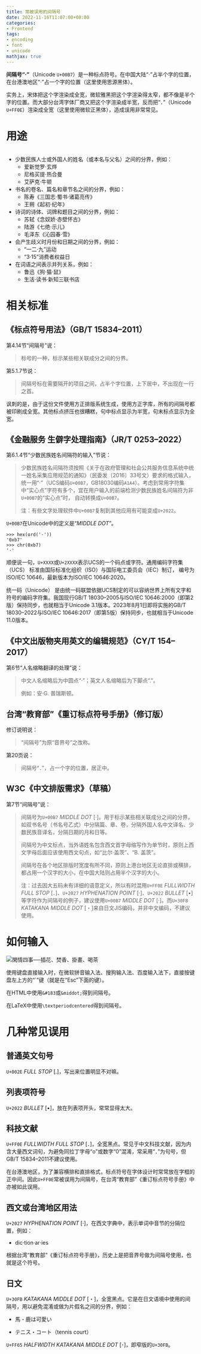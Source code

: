 ```yaml
---
title: 常被误用的间隔号
date: 2022-11-16T11:07:00+08:00
categories:
- Frontend
tags:
- encoding
- font
- unicode
mathjax: true
---
```


**间隔号“·”**（Unicode `U+00B7`）是一种标点符号。在中国大陆“<font face="思源宋体">·</font>”占半个字的位置，在台港澳地区“<font face="思源黑体">·</font>”占一个字的位置（这里使用思源黑体）。

实务上，宋体把这个字渲染成全宽，微软雅黑把这个字渲染得太窄，都不像是半个字的位置。而大部分台湾字体厂商又把这个字渲染成半宽，反而把“<font face="Microsoft JhengHei">．</font>”（Unicode `U+FF0E`）渲染成全宽（这里使用微软正黑体），造成误用非常常见。

# 用途

<div style="width: 300px"><img src="wangshuo.png" alt=""></div>

- 少数民族人士或外国人的姓名（或本名与父名）之间的分界，例如：
  - 爱新觉罗·玄烨
  - 尼格买提·热合曼
  - 艾萨克·牛顿
- 书名的卷名、篇名和章节名之间的分界，例如：
  - 陈寿《三国志·蜀书·诸葛亮传》
  - 王朔《起初·纪年》
- 诗词的诗体、词牌和题目之间的分界，例如：
  - 苏轼《念奴娇·赤壁怀古》
  - 陆游《七绝·示儿》
  - 毛泽东《沁园春·雪》
- 会产生歧义时月份和日期之间的分界，例如：
  - “一二·九”运动
  - “3·15”消费者权益日
- 在词语之间表示并列关系，例如：
  - 鲁迅《狗·猫·鼠》
  - 生活·读书·新知三联书店

# 相关标准

## 《标点符号用法》（GB/T 15834–2011）

第4.14节“间隔号”说：

> 标号的一种，标示某些相关联成分之间的分界。

第5.1.7节说：

> 间隔号标在需要隔开的项目之间，占半个字位置，上下居中，不出现在一行之首。

讽刺的是，由于这份文件使用方正排版系统生成，使用方正字库，所有的间隔号都被印刷成全宽。其他标点挤压也很糟糕，句中标点显示为半宽，句末标点显示为全宽。

## 《金融服务 生僻字处理指南》（JR/T 0253–2022）

第6.1.4节“少数民族姓名间隔符的输入”节说：

> 少数民族姓名间隔符须按照《关于在政府管理和社会公共服务信息系统中统一姓名采集应用规范的通知》（民委发〔2016〕33号文）要求的格式输入， 统一用“·”（UCS编码`U+00B7`，GB18030编码`A1A4`）。考虑到常用字符集中“实心点”字符有多个，宜在用户输入的前端检测少数民族姓名间隔符为非`U+00B7`的“实心点”时， 自动转换成`U+00B7`。
> 
> 注：有些文字处理软件中`U+00B7`复制到其他应用有可能变成`U+2022`。

`U+00B7`在Unicode中的定义是“*MIDDLE DOT*”。

```
>>> hex(ord('·'))
'0xb7'
>>> chr(0xb7)
'·'
```

顺便说一句，`U+XXXX`或`U+2XXXX`表示UCS的一个码点或字符。通用编码字符集（UCS） 标准由国际标准化组织（ISO）与国际电工委员会（IEC）制订， 编号为ISO/IEC 10646，最新版本为ISO/IEC 10646:2020。

统一码（Unicode） 是由统一码联盟依据UCS制定的可以容纳世界上所有文字和符号的编码字符集。我国现行GB/T 18030–2005与ISO/IEC 10646:2000（即第2版）保持同步，也就相当于Unicode 3.1版本。2023年8月1日即将实施的GB/T 18030–2022与ISO/IEC 10646:2017（即第5版）保持同步，也就相当于Unicode 11.0版本。

## 《中文出版物夹用英文的编辑规范》（CY/T 154–2017）

第6节“人名缩略翻译的处理”说：

> 中文人名缩略后为中圆点“·”；英文人名缩略后为下脚点“.”。
> 
> 例如：安·G. 普瑞斯顿。

## 台湾“教育部”《重订标点符号手册》（修订版）

修订说明说：

> “间隔号”为原“音界号”之改称。

第20页说：

> 间隔号“<font face="Microsoft JhengHei">．</font>”，占一个字的位置，居正中。

## W3C《中文排版需求》（草稿）

第7节“间隔号”说：

> 间隔号为`U+00B7` *MIDDLE DOT* [·]。用于标示某些相关联成分之间的分界，如双书名号（书名号乙式）中分隔篇、章、卷，分隔外国人名中文译名、少数民族音译名，分隔日期的月和日等。
> 
> 间隔号为中文标点，当外语姓名包含西文首字母缩写作为单节时，原则上西文字母后面应该使用西文句点，如“比尔·盖茨”、“B. 盖茨”。
> 
> 间隔号在各个地区排版时宽度有所不同，原则上港台地区无论直排或横排，都占用一个汉字的大小，在中国大陆则占用半个汉字的大小。
> 
> 注：过去因大五码未有详细的语意定义，所以有时混用`U+FF0E` *FULLWIDTH FULL STOP* [．]、`U+2027` *HYPHENATION POINT* [‧]、`U+2022` *BULLET* [•]等字符作为间隔号的例子，建议使用`U+00B7` *MIDDLE DOT* [·]。而`U+30FB` *KATAKANA MIDDLE DOT* [・]来自日文JIS编码，并非中文编码，不建议使用。

# 如何输入

![閑情四事──插花、焚香、掛畫、喝茶](00000615.jpg)

使用键盘直接输入时，在微软拼音输入法、搜狗输入法、百度输入法下，直接按键盘左上方的“\`”键（就是在“Esc”下面的键）。

在HTML中使用`&#183`或`&middot;`得到间隔号。

在LaTeX中使用`\textperiodcentered`得到间隔号。

# 几种常见误用

## 普通英文句号

`U+002E` *FULL STOP* [.]，写出来位置明显不对嘛。

## 列表项符号

`U+2022` *BULLET* [•]，放在列表项开头，常常显得太大。

## 科技文献

`U+FF0E` *FULLWIDTH FULL STOP* [．]，全宽黑点。常见于中文科技文献，因为内含大量西文词句，为避免同拉丁字母“o”或数字“0”混淆，常采用“．”为句号，但GB/T 15834–2011不建议使用。

在台港澳地区，为了兼容横排和直排格式，标点符号在字体设计时常常放在字框的正中间。因此`U+FF0E`常被误用为间隔号，在台湾“教育部”《重订标点符号手册》中亦被如此误用。 

## 西文或台湾地区用法

`U+2027` *HYPHENATION POINT* [‧]，在西文字典中，表示单词中音节的分隔位置，例如：

+ dic‧tion‧ar‧ies

根据台湾“教育部”《重订标点符号手册》，历史上是把音界号做为间隔号使用，也就是这个符号。

## 日文

`U+30FB` *KATAKANA MIDDLE DOT* [・]，全宽黑点。它是在日文语境中使用的间隔号，用以避免混淆或做为片假名之间的分界，例如：

- 馬・鹿は可愛い

- テニス・コート（tennis court）

`U+FF65` *HALFWIDTH KATAKANA MIDDLE DOT* [･]，即窄版的`U+30FB`。
